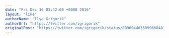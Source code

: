 ```yaml
---
date: "Fri Dec 16 03:42:00 +0000 2016"
layout: "like"
authorName: "Ilya Grigorik"
authorUrl: "https://twitter.com/igrigorik"
originalPost: "https://twitter.com/igrigorik/status/809604463509966848"
---
```

